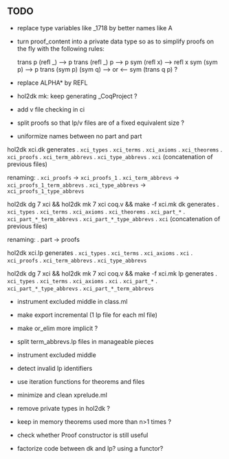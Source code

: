 TODO
----

- replace type variables like _1718 by better names like A

- turn proof_content into a private data type so as to simplify proofs
  on the fly with the following rules:

    trans p (refl _) --> p
    trans (refl _) p --> p
    sym (refl x) --> refl x
    sym (sym p) --> p
    trans (sym p) (sym q) --> or <-- sym (trans q p) ?
    
- replace ALPHA* by REFL

- hol2dk mk: keep generating _CoqProject ?

- add v file checking in ci

- split proofs so that lp/v files are of a fixed equivalent size ?

- uniformize names between no part and part

hol2dk xci.dk generates
    . `xci_types`
    . `xci_terms`
    . `xci_axioms`
    . `xci_theorems`
    . `xci_proofs`
    . `xci_term_abbrevs`
    . `xci_type_abbrevs`
    . `xci`
(concatenation of previous files)

renaming:
    . `xci_proofs` -> `xci_proofs_1`
    . `xci_term_abbrevs` -> `xci_proofs_1_term_abbrevs`
    . `xci_type_abbrevs` -> `xci_proofs_1_type_abbrevs`
    
hol2dk dg 7 xci && hol2dk mk 7 xci coq.v && make -f xci.mk dk generates
    . `xci_types`
    . `xci_terms`
    . `xci_axioms`
    . `xci_theorems`
    . `xci_part_*`
    . `xci_part_*_term_abbrevs`
    . `xci_part_*_type_abbrevs`
    . `xci`
(concatenation of previous files)

renaming:
    . part -> proofs
    
hol2dk xci.lp generates
    . `xci_types`
    . `xci_terms`
    . `xci_axioms`
    . `xci`
    . `xci_proofs`
    . `xci_term_abbrevs`
    . `xci_type_abbrevs`

hol2dk dg 7 xci && hol2dk mk 7 xci coq.v && make -f xci.mk lp generates
    . `xci_types`
    . `xci_terms`
    . `xci_axioms`
    . `xci`
    . `xci_part_*`
    . `xci_part_*_type_abbrevs`
    . `xci_part_*_term_abbrevs`
    
- instrument excluded middle in class.ml

- make export incremental (1 lp file for each ml file)

- make or_elim more implicit ?

- split term_abbrevs.lp files in manageable pieces


- instrument excluded middle


- detect invalid lp identifiers

- use iteration functions for theorems and files

- minimize and clean xprelude.ml

- remove private types in hol2dk ?

- keep in memory theorems used more than n>1 times ?

- check whether Proof constructor is still useful

- factorize code between dk and lp? using a functor?

